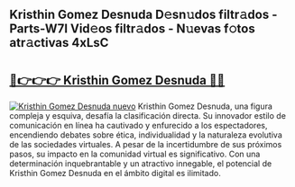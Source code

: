 ## Kristhin Gomez Desnuda D𝚎sn𝚞dos filtr𝚊dos - Parts-W7I Vid𝚎os filtr𝚊dos - N𝚞evas f𝚘tos atr𝚊ctivas 4xLsC

# <h2><a href="http://mbaacua.tromn.icu/?c=Kristhin+Gomez+Desnuda">🔗👉👉👉 Kristhin Gomez Desnuda 🔗🔗</a></h2>

[![Kristhin Gomez Desnuda nuevo](https://i.imgur.com/pEAQMta.gif)](http://mbaacua.tromn.icu/?c=Kristhin+Gomez+Desnuda)
Kristhin Gomez Desnuda, una figura compleja y esquiva, desafía la clasificación directa. Su innovador estilo de comunicación en línea ha cautivado y enfurecido a los espectadores, encendiendo debates sobre ética, individualidad y la naturaleza evolutiva de las sociedades virtuales. A pesar de la incertidumbre de sus próximos pasos, su impacto en la comunidad virtual es significativo. Con una determinación inquebrantable y un atractivo innegable, el potencial de Kristhin Gomez Desnuda en el ámbito digital es ilimitado.
